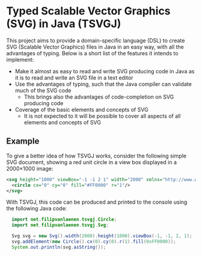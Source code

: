# Typed Scalable Vector Graphics (SVG) in Java (TSVGJ)

This project aims to provide a domain-specific language (DSL) to create SVG
(Scalable Vector Graphics) files in Java in an easy way, with all the advantages
of typing. Below is a short list of the features it intends to implement:

* Make it almost as easy to read and write SVG producing code in Java as it is
  to read and write an SVG file in a text editor
* Use the advantages of typing, such that the Java compiler can validate much
  of the SVG code
  * This brings also the advantages of code-completion on SVG producing code
* Coverage of the basic elements and concepts of SVG
  * It is not expected to it will be possible to cover all aspects of all
    elements and concepts of SVG

## Example

To give a better idea of how TSVGJ works, consider the following simple SVG
document, showing a red unit circle in a view box displayed in a 2000×1000
image:

```svg
<svg height="1000" viewBox="-1 -1 2 1" width="2000" xmlns="http://www.w3.org/2000/svg">
  <circle cx="0" cy="0" fill="#FF0000" r="1"/>
</svg>
```

With TSVGJ, this code can be produced and printed to the console using the
following Java code:

```java
  import net.filipvanlaenen.tsvgj.Circle;
  import net.filipvanlaenen.tsvgj.Svg;

  Svg svg = new Svg().width(2000).height(1000).viewBox(-1, -1, 2, 1);
  svg.addElement(new Circle().cx(0).cy(0).r(1).fill(0xFF0000));
  System.out.println(svg.asString());
```
